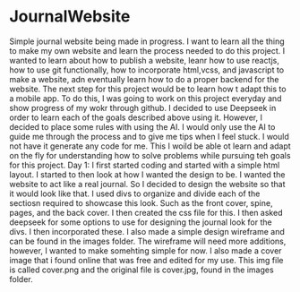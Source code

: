# JournalWebsite
Simple journal website being made in progress.
I want to learn all the thing to make my own website and learn the process needed to do this project. I wanted to learn about how to publish a website, leanr how to use reactjs, how to use git functionally, how to incorporate html,vcss, and javascript to make a website, adn eventually learn how to do a proper backend for the website. The next step for this project would be to learn how t adapt this to a mobile app.
To do this, I was going to work on this project everyday and show progress of my wokr through github. I decided to use Deepseek in order to learn each of the goals described above using it. However, I decided to place some rules with using the AI. I would only use the AI to guide me through the process and to give me tips when I feel stuck. I would not have it generate any code for me. This I woild be able ot learn and adapt on the fly for understanding how to solve problems while pursuing teh goals for this project.
Day 1:
I first started coding and started with a simple html layout. I started to then look at how I wanted the design to be. I wanted the website to act like a real journal. So I decided to design the website so that it would look like that. I used divs to organize and divide each of the sectiosn required to showcase this look. Such as the front cover, spine, pages, and the back cover. I then created the css file for this. I then asked deepseek for some options to use for designing the journal look for the divs. I then incorporated these. I also made a simple design wireframe and can be found in the images folder. The wireframe will need more additions, however, I wanted to make somehting simple for now. I also made a cover image that i found online that was free and edited for my use. This img file is called cover.png and the original file is cover.jpg, found in the images folder.
